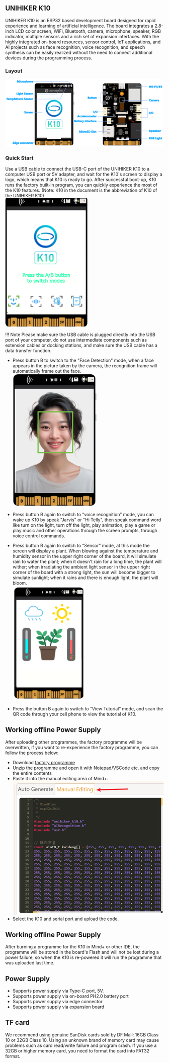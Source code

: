 ## **UNIHIKER K10**
UNIHIKER K10 is an ESP32 based development board designed for rapid experience and learning of artificial intelligence. The board integrates a 2.8-inch LCD color screen, WiFi, Bluetooth, camera, microphone, speaker, RGB indicator, multiple sensors and a rich set of expansion interfaces. With the highly integrated on-board resources, sensor control, IoT applications, and AI projects such as face recognition, voice recognition, and speech synthesis can be easily realized without the need to connect additional devices during the programming process.

### **Layout**
![image.png](img/get-started/getstarted1.png)

### **Quick Start**
Use a USB cable to connect the USB-C port of the UNIHIKER K10 to a computer USB port or 5V adapter, and wait for the K10's screen to display a logo, which means that K10 is ready to go. 
After successful boot-up, K10 runs the factory built-in program, you can quickly experience the most of the K10 features. (Note: K10 in the document is the abbreviation of K10 of the UNIHIKER K10)<br/>
![image.png](img/get-started/getstarted2.png)

!!! Note 
    Please make sure the USB cable is plugged directly into the USB port of your computer, do not use intermediate components such as extension cables or docking stations, and make sure the USB cable has a data transfer function.

-  Press button B to switch to the "Face Detection" mode, when a face appears in the picture taken by the camera, the recognition frame will automatically frame out the face.
![image.png](img/get-started/getstarted3.png)

- Press button B again to switch to “voice recognition” mode, you can wake up K10 by speak "Jarvis" or "Hi Telly", then speak command word like turn on the light, turn off the light, play animation, play a game or play music and other operations through the screen prompts, through voice control commands.

- Press button B again to switch to “Sensor” mode, at this mode the screen will display a plant. When blowing against the temperature and humidity sensor in the upper right corner of the board, it will simulate rain to water the plant; when it doesn't rain for a long time, the plant will wither; when irradiating the ambient light sensor in the upper right corner of the board with a strong light, the sun will become bigger to simulate sunlight; when it rains and there is enough light, the plant will bloom.<br/>
![image.png](img/get-started/getstarted4.png)

- Press the button B again to switch to “View Tutorial” mode, and scan the QR code through your cell phone to view the tutorial of K10.

## **Working offline Power Supply**
After uploading other programmes, the factory programme will be overwritten, if you want to re-experience the factory programme, you can follow the process below:
- Download [factory programme](img/get-stated/user-en.zip)
- Unzip the programme and open it with Notepad/VSCode etc. and copy the entire contents
- Paste it into the manual editing area of Mind+.<br/>
![image.png](img/get-started/getstarted5.png)
- Select the K10 and serial port and upload the code.


## **Working offline Power Supply**
After burning a programme for the K10 in Mind+ or other IDE, the programme will be stored in the board's Flash and will not be lost during a power failure, so when the K10 is re-powered it will run the programme that was uploaded last time.

## **Power Supply**
- Supports power supply via Type-C port, 5V.
- Supports power supply via on-board PH2.0 battery port
- Supports power supply via edge connector
- Supports power supply via expansion board

## **TF card**
We recommend using genuine SanDisk cards sold by DF Mall: 16GB Class 10 or 32GB Class 10.
Using an unknown brand of memory card may cause problems such as card read/write failure and program crash.
If you use a 32GB or higher memory card, you need to format the card into FAT32 format.


